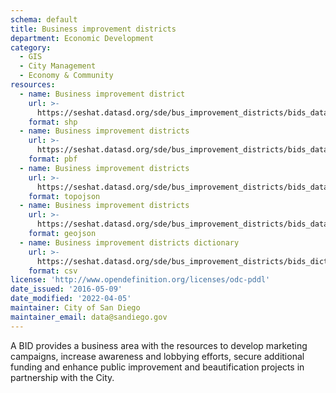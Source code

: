```yaml
---
schema: default
title: Business improvement districts
department: Economic Development
category:
  - GIS
  - City Management
  - Economy & Community
resources:
  - name: Business improvement district
    url: >-
      https://seshat.datasd.org/sde/bus_improvement_districts/bids_datasd.zip
    format: shp
  - name: Business improvement districts
    url: >-
      https://seshat.datasd.org/sde/bus_improvement_districts/bids_datasd.pbf
    format: pbf
  - name: Business improvement districts
    url: >-
      https://seshat.datasd.org/sde/bus_improvement_districts/bids_datasd.topojson
    format: topojson
  - name: Business improvement districts
    url: >-
      https://seshat.datasd.org/sde/bus_improvement_districts/bids_datasd.geojson
    format: geojson
  - name: Business improvement districts dictionary
    url: >-
      https://seshat.datasd.org/sde/bus_improvement_districts/bids_dictionary_datasd.csv
    format: csv
license: 'http://www.opendefinition.org/licenses/odc-pddl'
date_issued: '2016-05-09'
date_modified: '2022-04-05'
maintainer: City of San Diego
maintainer_email: data@sandiego.gov
---
```

A BID provides a business area with the resources to develop marketing campaigns, increase awareness and lobbying efforts, secure additional funding and enhance public improvement and beautification projects in partnership with the City.
